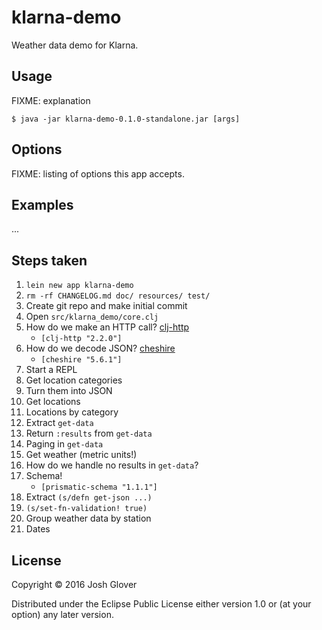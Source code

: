 # klarna-demo

Weather data demo for Klarna.

## Usage

FIXME: explanation

    $ java -jar klarna-demo-0.1.0-standalone.jar [args]

## Options

FIXME: listing of options this app accepts.

## Examples

...

## Steps taken

1. `lein new app klarna-demo`
1. `rm -rf CHANGELOG.md doc/ resources/ test/`
1. Create git repo and make initial commit
1. Open `src/klarna_demo/core.clj`
1. How do we make an HTTP call? [clj-http](https://github.com/dakrone/clj-http)
   * `[clj-http "2.2.0"]`
1. How do we decode JSON? [cheshire](https://github.com/dakrone/cheshire)
   * `[cheshire "5.6.1"]`
1. Start a REPL
1. Get location categories
1. Turn them into JSON
1. Get locations
1. Locations by category
1. Extract `get-data`
1. Return `:results` from `get-data`
1. Paging in `get-data`
1. Get weather (metric units!)
1. How do we handle no results in `get-data`?
1. Schema!
   * `[prismatic-schema "1.1.1"]`
1. Extract `(s/defn get-json ...)`
1. `(s/set-fn-validation! true)`
1. Group weather data by station
1. Dates

## License

Copyright © 2016 Josh Glover

Distributed under the Eclipse Public License either version 1.0 or (at
your option) any later version.
